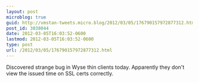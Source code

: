 ```yaml
---
layout: post
microblog: true
guid: http://vmstan-tweets.micro.blog/2012/03/05/176790157972877312.html
post_id: 3038044
date: 2012-03-05T16:03:52-0600
lastmod: 2012-03-05T16:03:52-0600
type: post
url: /2012/03/05/176790157972877312.html
---
```

Discovered strange bug in Wyse thin clients today. Apparently they don't view the issued time on SSL certs correctly.
